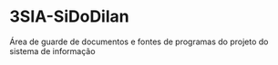 # 3SIA-SiDoDilan
Área de guarde de documentos e fontes de programas do projeto do sistema de informação
